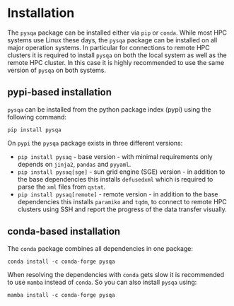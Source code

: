 # Installation
The `pysqa` package can be installed either via `pip` or `conda`. While most HPC systems use Linux these days, the 
`pysqa` package can be installed on all major operation systems. In particular for connections to remote HPC clusters it
is required to install `pysqa` on both the local system as well as the remote HPC cluster. In this case it is highly 
recommended to use the same version of `pysqa` on both systems. 

## pypi-based installation
`pysqa` can be installed from the python package index (pypi) using the following command: 
```
pip install pysqa
```
On `pypi` the `pysqa` package exists in three different versions: 

* `pip install pysaq` - base version - with minimal requirements only depends on `jinja2`, `pandas` and `pyyaml`.
* `pip install pysaq[sge]` - sun grid engine (SGE) version - in addition to the base dependencies this installs 
  `defusedxml` which is required to parse the `xml` files from `qstat`. 
* `pip install pysaq[remote]` - remote version - in addition to the base dependencies this installs `paramiko` and 
  `tqdm`, to connect to remote HPC clusters using SSH and report the progress of the data transfer visually. 

## conda-based installation 
The `conda` package combines all dependencies in one package: 
```
conda install -c conda-forge pysqa
```
When resolving the dependencies with `conda` gets slow it is recommended to use `mamba` instead of `conda`. So you can 
also install `pysqa` using: 
```
mamba install -c conda-forge pysqa
```

